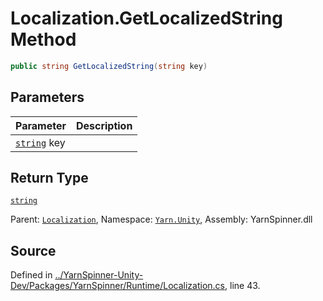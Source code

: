 # Localization.GetLocalizedString Method


```csharp
public string GetLocalizedString(string key)
```

## Parameters
|Parameter|Description|
|:---|:---|
|[`string`](https://docs.microsoft.com/dotnet/api/System.String) key||
## Return Type
[`string`](https://docs.microsoft.com/dotnet/api/System.String)


<div class="class-metadata">

Parent: [`Localization`](/api/csharp/yarn.unity/localization.md), Namespace: [`Yarn.Unity`](/api/csharp/yarn.unity/README.md), Assembly: YarnSpinner.dll
</div>

## Source
Defined in [../YarnSpinner-Unity-Dev/Packages/YarnSpinner/Runtime/Localization.cs](https://github.com/YarnSpinnerTool/YarnSpinner-Unity//blob/develop/Runtime/Localization.cs#L43), line 43.
